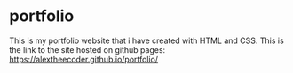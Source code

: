 # portfolio
This is my portfolio website that i have  created with HTML and CSS.
This is the link to the site hosted on github pages:
https://alextheecoder.github.io/portfolio/
